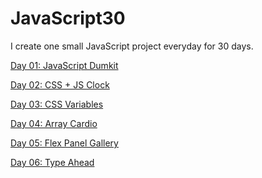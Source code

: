 # JavaScript30
I create one small JavaScript project everyday for 30 days.

[Day 01: JavaScript Dumkit](https://github.com/rhoolan/JavaScript30/tree/main/01%20-%20JavaScript%20Drum%20Kit)

[Day 02: CSS + JS Clock](https://github.com/rhoolan/JavaScript30/tree/main/02%20-%20JS%20and%20CSS%20Clock)

[Day 03: CSS Variables](https://github.com/rhoolan/JavaScript30/tree/main/03%20-%20CSS%20Variables)

[Day 04: Array Cardio]()

[Day 05: Flex Panel Gallery]()

[Day 06: Type Ahead]()